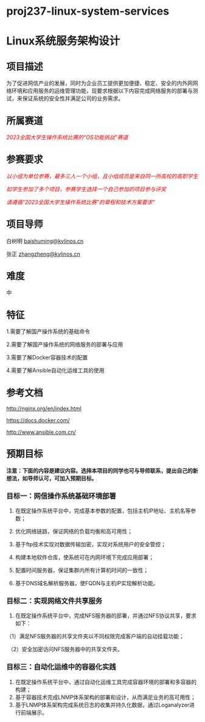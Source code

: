 # proj237-linux-system-services
# **Linux系统服务架构设计**



## <font size=5>项目描述</font>

为了促进网信产业的发展，同时为企业员工提供更加便捷、稳定、安全的内外网网络环境和应用服务的运维管理功能，现要求根据以下内容完成网络服务的部署与测试，来保证系统的安全性并满足公司的业务需求。

##  <font size=5>**所属赛道**</font>

<font color="#dd0000">*2023全国大学生操作系统比赛的“OS功能挑战”赛道*</font>

##  <font size=5>**参赛要求**</font>

*<font color="#dd0000">以小组为单位参赛，最多三人一个小组，且小组成员是来自同一所高校的高职学生</font>*

*<font color="#dd0000">如学生参加了多个项目，参赛学生选择一个自己参加的项目参与评奖</font>*

*<font color="#dd0000">请遵循“2023全国大学生操作系统比赛”的章程和技术方案要求“</font>*

##  <font size=5>**项目导师**</font>

白树明 baishuming@kylinos.cn

张正 zhangzheng@kylinos.cn

##  <font size=5>**难度**</font>

中

##  <font size=5>**特征**</font>

1.需要了解国产操作系统的基础命令

2.需要了解国产操作系统的网络服务的部署与应用

3.需要了解Docker容器技术的配置

4.需要了解Ansible自动化运维工具的使用

##  <font size=5>**参考文档**</font>

http://nginx.org/en/index.html

https://docs.docker.com/

http://www.ansible.com.cn/

##  <font size=5>**预期目标**</font>

**注意：下面的内容是建议内容。选择本项目的同学也可与导师联系，提出自己的新想法，如导师认可，可加入预期目标。**

###  <font size=4>**目标一：网信操作系统基础环境部署**</font>

1. 在既定操作系统平台中，完成基本参数的配置，包括主机IP地址、主机名等参数；

2. 优化网络链路，保证网络的负载均衡和高可用性；

3. 基于ftp技术实现对数据传输加密，实现对系统用户的安全管控；

4. 构建本地软件仓库，使系统可在内网环境下完成应用部署；

5. 配置时间服务器，保证集群内所有计算机时间的一致性；

6. 基于DNS域名解析服务器，使FQDN与主机IP实现解析功能。

 

### <font size=4>**目标二：实现网络文件共享服务**</font>

1. 在既定操作系统平台中，完成NFS服务器的部署，并通过NFS协议共享，要求如下：

​     （1）满足NFS服务器的共享文件夹以不同权限完成客户端的自动挂载功能；

​     （2）安全加密访问NFS服务器中的共享文件夹。

 

### <font size=4>**目标三：自动化运维中的容器化实践**</font>

1. 在既定操作系统平台中，通过自动化运维工具完成容器环境的部署和多容器的构建；
2. 基于容器技术完成LNMP体系架构的部署和设计，从而满足业务的高可用性；
3. 基于LNMP体系架构完成系统日志的收集并持久化数据，通过Loganalyzer进行前端展示。
